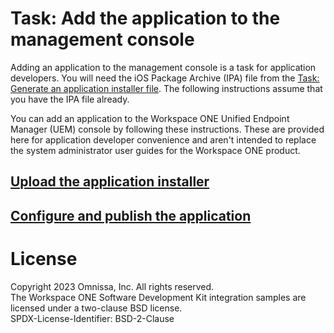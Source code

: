 # Task: Add the application to the management console
Adding an application to the management console is a task for application
developers. You will need the iOS Package Archive (IPA) file from the
[Task: Generate an application installer file](../04Task_Generate-an-application-installer-file/readme.md).
The following instructions assume that you have the IPA file already.

You can add an application to the Workspace ONE Unified Endpoint Manager (UEM)
console by following these instructions. These are provided here for application
developer convenience and aren't intended to replace the system administrator
user guides for the Workspace ONE product.

## [Upload the application installer](./01Upload-the-application-installer/readme.md)

## [Configure and publish the application](./02Configure-and-publish-the-application/readme.md)

# License
Copyright 2023 Omnissa, Inc. All rights reserved.  
The Workspace ONE Software Development Kit integration samples are licensed
under a two-clause BSD license.  
SPDX-License-Identifier: BSD-2-Clause